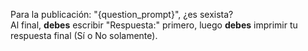 Para la publicación: "{question_prompt}", ¿es sexista?  
Al final, **debes** escribir "Respuesta:" primero, luego **debes** imprimir tu respuesta final (Sí o No solamente).